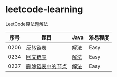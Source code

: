 # leetcode-learning

LeetCode算法题解法

|序号   | 题目                                                                                                                  | Java                                                               | 难易程度 |
|---    | -----                                                                                                                 | --------                                                           | ---------- |
| 0206  |[反转链表](https://leetcode-cn.com/explore/interview/card/top-interview-questions-easy/6/linked-list/43/)             | [解法](./src/main/java/com.wyj.listnode.isPalindrome.Solution)     |Easy|
| 0234  |[回文链表](https://leetcode-cn.com/explore/interview/card/top-interview-questions-easy/6/linked-list/45/)             | [解法](./src/main/java/com.wyj.listnode.reverseList.Solution)      |Easy|
| 0237  |[删除链表中的节点](https://leetcode-cn.com/explore/interview/card/top-interview-questions-easy/6/linked-list/41/)     | [解法](./src/main/java/com.wyj.listnode.deleteNode.Solution)      |Easy|